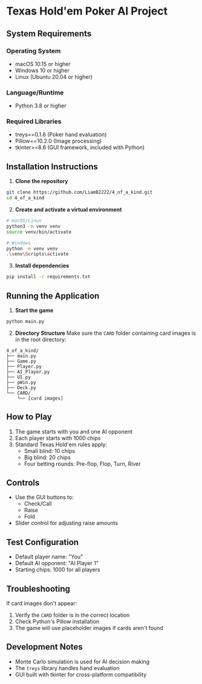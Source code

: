 # Texas Hold'em Poker AI Project

## System Requirements

### Operating System
- macOS 10.15 or higher
- Windows 10 or higher
- Linux (Ubuntu 20.04 or higher)

### Language/Runtime
- Python 3.8 or higher

### Required Libraries
- treys==0.1.8 (Poker hand evaluation)
- Pillow==10.2.0 (Image processing)
- tkinter>=8.6 (GUI framework, included with Python)

## Installation Instructions

1. **Clone the repository**
```bash
git clone https://github.com/LiamB2222/4_of_a_kind.git
cd 4_of_a_kind
```

2. **Create and activate a virtual environment**
```bash
# macOS/Linux
python3 -m venv venv
source venv/bin/activate

# Windows
python -m venv venv
.\venv\Scripts\activate
```

3. **Install dependencies**
```bash
pip install -r requirements.txt
```

## Running the Application

1. **Start the game**
```bash
python main.py
```

2. **Directory Structure**
Make sure the `CARD` folder containing card images is in the root directory:
```
4_of_a_kind/
├── main.py
├── Game.py
├── Player.py
├── AI_Player.py
├── UI.py
├── pWin.py
├── Deck.py
└── CARD/
    └── [card images]
```

## How to Play

1. The game starts with you and one AI opponent
2. Each player starts with 1000 chips
3. Standard Texas Hold'em rules apply:
   - Small blind: 10 chips
   - Big blind: 20 chips
   - Four betting rounds: Pre-flop, Flop, Turn, River

## Controls
- Use the GUI buttons to:
  - Check/Call
  - Raise
  - Fold
- Slider control for adjusting raise amounts

## Test Configuration
- Default player name: "You"
- Default AI opponent: "AI Player 1"
- Starting chips: 1000 for all players

## Troubleshooting

If card images don't appear:
1. Verify the `CARD` folder is in the correct location
2. Check Python's Pillow installation
3. The game will use placeholder images if cards aren't found

## Development Notes

- Monte Carlo simulation is used for AI decision making
- The `treys` library handles hand evaluation
- GUI built with tkinter for cross-platform compatibility
